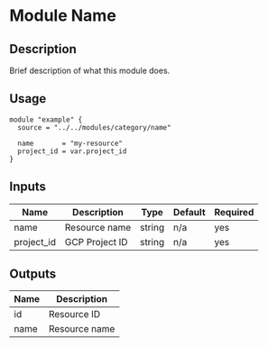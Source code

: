 # Module Name

## Description
Brief description of what this module does.

## Usage
```hcl
module "example" {
  source = "../../modules/category/name"
  
  name       = "my-resource"
  project_id = var.project_id
}
```

## Inputs
| Name | Description | Type | Default | Required |
|------|-------------|------|---------|----------|
| name | Resource name | string | n/a | yes |
| project_id | GCP Project ID | string | n/a | yes |

## Outputs
| Name | Description |
|------|-------------|
| id | Resource ID |
| name | Resource name |

